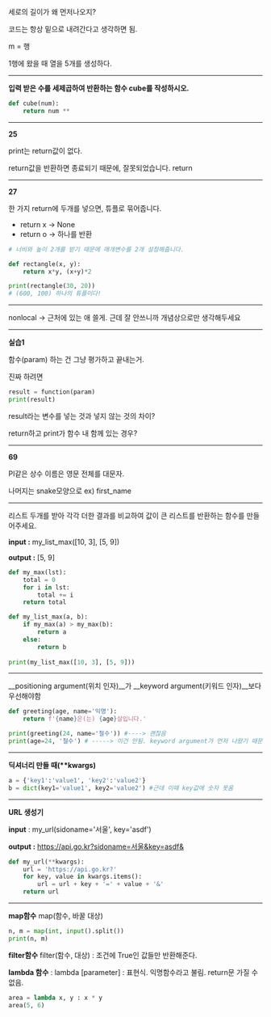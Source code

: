 세로의 길이가 왜 먼저나오지?

코드는 항상 밑으로 내려간다고 생각하면 됨.

m = 행

1행에 왔을 때 열을 5개를 생성하다.

--------------------

__입력 받은 수를 세제곱하여 반환하는 함수 cube를 작성하시오.__ 

```python
def cube(num):
    return num ** 
```

--------------

__25__

print는 return값이 없다.

return값을 반환하면 종료되기 때문에, 잘못되었습니다. return

----------------------

__27__

한 가지 return에 두개를 넣으면, 튜플로 묶어줍니다.

+ return x -> None
+ return o -> 하나를 반환

```python
# 너비와 높이 2개를 받기 때문에 매개변수를 2개 설정해줍니다.

def rectangle(x, y):
    return x*y, (x+y)*2

print(rectangle(30, 20))
# (600, 100) 하나의 튜플이다!
```

-----------------------

nonlocal -> 근처에 있는 애 쓸게. 근데 잘 안쓰니까 개념상으로만 생각해두세요

----------------------

__실습1__

함수(param) 하는 건 그냥 평가하고 끝내는거.

진짜 하려면

```python
result = function(param)
print(result)
```

result라는 변수를 넣는 것과 넣지 않는 것의 차이?

return하고 print가 함수 내 함께 있는 경우?

-------------

__69__

PI같은 상수 이름은 영문 전체를 대문자.

나머지는 snake모양으로 ex) first_name

-------------

리스트 두개를 받아 각각 더한 결과를 비교하여 값이 큰 리스트를 반환하는 함수를 만들어주세요.

__input :__ my_list_max([10, 3], [5, 9])

__output :__ [5, 9]

```python
def my_max(lst):
    total = 0
    for i in lst:
        total += i
    return total

def my_list_max(a, b):
    if my_max(a) > my_max(b):
        return a
    else:
        return b
    
print(my_list_max([10, 3], [5, 9]))
```

---------------------

__positioning argument(위치 인자)__가 __keyword argument(키워드 인자)__보다 우선해야함

```python
def greeting(age, name='익명'):
    return f'{name}은(는) {age}살입니다.'

print(greeting(24, name='철수')) #----> 괜찮음
print(age=24, '철수') # -----> 이건 안됨. keyword argument가 먼저 나왔기 때문
```

-----------

__딕셔너리 만들 때(**kwargs)__

```python
a = {'key1':'value1', 'key2':'value2'}
b = dict(key1='value1', key2='value2') #근데 이때 key값에 숫자 못옴
```

-----------------

__URL 생성기__

__input__ : my_url(sidoname='서울', key='asdf')

__output :__ https://api.go.kr?sidoname=서울&key=asdf&

```python
def my_url(**kwargs):
    url = 'https://api.go.kr?'
    for key, value in kwargs.items():
        url = url + key + '=' + value + '&'
    return url
```

-----------------

__map함수__ map(함수, 바꿀 대상)

```python
n, m = map(int, input().split())
print(n, m)
```

__filter함수__ filter(함수, 대상) : 조건에 True인 값들만 반환해준다.

__lambda 함수__ : lambda [parameter] : 표현식. 익명함수라고 불림. return문 가질 수 없음.

```python
area = lambda x, y : x * y
area(5, 6)
```

